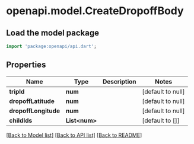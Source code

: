 # openapi.model.CreateDropoffBody

## Load the model package
```dart
import 'package:openapi/api.dart';
```

## Properties
Name | Type | Description | Notes
------------ | ------------- | ------------- | -------------
**tripId** | **num** |  | [default to null]
**dropoffLatitude** | **num** |  | [default to null]
**dropoffLongitude** | **num** |  | [default to null]
**childIds** | **List&lt;num&gt;** |  | [default to []]

[[Back to Model list]](../README.md#documentation-for-models) [[Back to API list]](../README.md#documentation-for-api-endpoints) [[Back to README]](../README.md)



